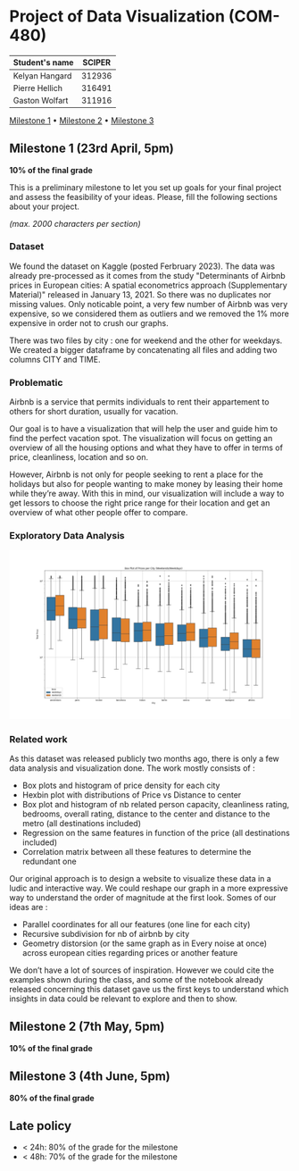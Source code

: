 # Project of Data Visualization (COM-480)

| Student's name | SCIPER |
| -------------- | ------ |
| Kelyan Hangard | 312936 |
| Pierre Hellich | 316491 |
| Gaston Wolfart | 311916 |

[Milestone 1](#milestone-1) • [Milestone 2](#milestone-2) • [Milestone 3](#milestone-3)

## Milestone 1 (23rd April, 5pm)

**10% of the final grade**

This is a preliminary milestone to let you set up goals for your final project and assess the feasibility of your ideas.
Please, fill the following sections about your project.

*(max. 2000 characters per section)*

### Dataset

We found the dataset on Kaggle (posted Ferbruary 2023). The data was already pre-processed as it comes from the study "Determinants of Airbnb prices in European cities: A spatial econometrics approach (Supplementary Material)" released in January 13, 2021. So there was no duplicates nor missing values. Only noticable point, a very few number of Airbnb was very expensive, so we considered them as outliers and we removed the 1% more expensive in order not to crush our graphs. 

There was two files by city : one for weekend and the other for weekdays. We created a bigger dataframe by concatenating all files and adding two columns CITY and TIME.

### Problematic

Airbnb is a service that permits individuals to rent their appartement to others for short duration, usually for vacation.

Our goal is to have a visualization that will help the user and guide him to find the perfect vacation spot. The visualization will focus on getting an overview of all the housing options and what they have to offer in terms of price, cleanliness, location and so on. <!-- We will also analyse and visualize the hidden correlates that affect the prices and the experiences of previous tenants. : selon si kelyan arrive a les normaliser et les rendres plus intiutives/logiques -->

However, Airbnb is not only for people seeking to rent a place for the holidays but also for people wanting to make money by leasing their home while they’re away. With this in mind, our visualization will include a way to get lessors to choose the right price range for their location and get an overview of what other people offer to compare.

### Exploratory Data Analysis

![Alt Text](images/boxplot_prices_per_city.png)

### Related work

As this dataset was released publicly two months ago, there is only a few data analysis and visualization done. The work mostly consists of : 

- Box plots and histogram of price density for each city 
- Hexbin plot with distributions of Price vs Distance to center
- Box plot and histogram of nb related person capacity, cleanliness rating, bedrooms, overall rating, distance to the center and distance to the metro (all destinations included)
- Regression on the same features in function of the price (all destinations included)
- Correlation matrix between all these features to determine the redundant one

Our original approach is to design a website to visualize these data in a ludic and interactive way. We could reshape our graph in a more expressive way to understand the order of magnitude at the first look. Somes of our ideas are : 

- Parallel coordinates for all our features (one line for each city)
- Recursive subdivision for nb of airbnb by city
- Geometry distorsion (or the same graph as in Every noise at once) across european cities regarding prices or another feature

We don’t have a lot of sources of inspiration. However we could cite the examples shown during the class, and some of the notebook already released concerning this dataset gave us the first keys to understand which insights in data could be relevant to explore and then to show. 

## Milestone 2 (7th May, 5pm)

**10% of the final grade**


## Milestone 3 (4th June, 5pm)

**80% of the final grade**


## Late policy

- < 24h: 80% of the grade for the milestone
- < 48h: 70% of the grade for the milestone

